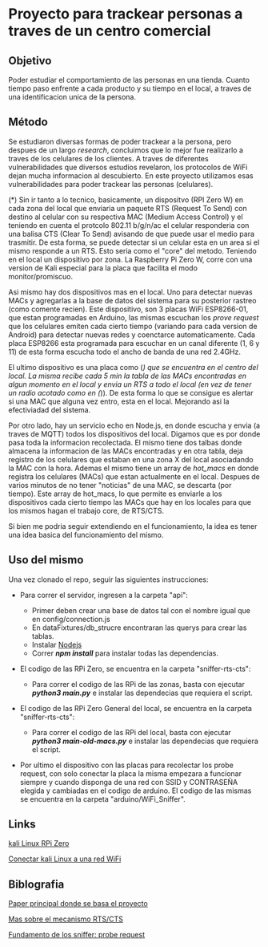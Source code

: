 Proyecto para trackear personas a traves de un centro comercial
=======================


Objetivo
-------------
Poder estudiar el comportamiento de las personas en una tienda. Cuanto tiempo paso enfrente a cada producto y su tiempo en el local, 
a traves de una identificacion unica de la persona.

Método
-------------
Se estudiaron diversas formas de poder trackear a la persona, pero despues de un largo _research_, concluimos que lo 
mejor fue realizarlo a traves de los celulares de los clientes.
A traves de diferentes vulnerabilidades que diversos estudios revelaron, los protocolos de WiFi dejan mucha informacion
al descubierto. En este proyecto utilizamos esas vulnerabilidades para poder trackear las personas (celulares).

(*) Sin ir tanto a lo tecnico, basicamente, un dispositvo (RPI Zero W) en cada zona del local que enviaria un paquete 
RTS (Request To Send) con destino al celular con su respectiva MAC (Medium Access Control) y el teniendo en cuenta el 
protcolo 802.11 b/g/n/ac el celular responderia con una balisa CTS (Clear To Send) avisando de que puede usar el medio 
para trasmitir. De esta forma, se puede detectar si un celular esta en un area si el mismo responde a un RTS.
Esto seria como el "core" del metodo. Teniendo en el local un dispositivo por zona.
La Raspberry Pi Zero W, corre con una version de Kali especial para la placa que facilita el modo monitor/promiscuo. 

Asi mismo hay dos dispositivos mas en el local. Uno para detectar nuevas MACs y agregarlas a la base de datos del sistema
para su posterior rastreo (como comente recien). Este dispositivo, son 3 placas WiFi ESP8266-01, que estan programadas en Arduino,
las mismas escuchan los _prove request_ que los celulares emiten cada cierto tiempo (variando para cada version de Android)
para detectar nuevas redes y coenctarce automaticamente. Cada placa ESP8266 esta programada para escuchar en un canal 
diferente (1, 6 y 11) de esta forma escucha todo el ancho de banda de una red 2.4GHz.

El ultimo dispositivo es una placa como (*) que se encuentra en el centro del local. La misma recibe cada 5 min la tabla 
de las MACs encontradas en algun momento en el local y envia un RTS a todo el local (en vez de tener un radio acotado 
como en (*)). De esta forma lo que se consigue es alertar si una MAC que alguna vez entro, esta en el local.
Mejorando asi la efectiviadad del sistema.

Por otro lado, hay un servicio echo en Node.js, en donde escucha y envia (a traves de MQTT) todos los dispositivos del
local. Digamos que es por donde pasa toda la informacion recolectada. 
El mismo tiene dos talbas donde almacena la informacion de las MACs encontradas y en otra tabla, deja registro de los 
celulares que estaban en una zona X del local asociadando la MAC con la hora.
Ademas el mismo tiene un array de _hot_macs_ en donde registra los celulares (MACs) que estan actualmente en el local.
Despues de varios minutos de no tener "noticias" de una MAC, se descarta (por tiempo).
Este array de hot_macs, lo que permite es enviarle a los dispositivos cada cierto tiempo las MACs que hay en los locales
para que los mismos hagan el trabajo core, de RTS/CTS.

Si bien me podria seguir extendiendo en el funcionamiento, la idea es tener una idea basica del funcionamiento del mismo.

Uso del mismo
-------------
Una vez clonado el repo, seguir las siguientes instrucciones:

* Para correr el servidor, ingresen a la carpeta "api":
    * Primer deben crear una base de datos tal con el nombre igual que en config/connection.js
    * En dataFixtures/db_strucre encontraran las querys para crear las tablas.
    * Instalar [Nodejs](https://nodejs.org/es/)
    * Correr **_npm install_** para instalar todas las dependencias.
    
* El codigo de las RPi Zero, se encuentra en la carpeta "sniffer-rts-cts":
    * Para correr el codigo de las RPi de las zonas, basta con ejecutar **_python3 main.py_** e instalar las dependecias
    que requiera el script.  
    
* El codigo de las RPi Zero General del local, se encuentra en la carpeta "sniffer-rts-cts":
    * Para correr el codigo de las RPi del local, basta con ejecutar **_python3 main-old-macs.py_** e instalar las dependecias
    que requiera el script.
    
* Por ultimo el dispositivo con las placas para recolectar los probe request, con solo conectar la placa la misma empezara
  a funcionar siempre y cuando disponga de una red con SSID y CONTRASEÑA elegida y cambiadas en el codigo de arduino. 
  El codigo de las mismas se encuentra en la carpeta "arduino/WiFi_Sniffer".


Links
-------------
[kali Linux RPi Zero](https://www.offensive-security.com/kali-linux-arm-images/)

[Conectar kali Linux a una red WiFi](https://www.blackmoreops.com/2014/09/18/connect-to-wifi-network-from-command-line-in-linux/)

Biblografia
-------------
[Paper principal donde se basa el proyecto](https://arxiv.org/pdf/1703.02874.pdf)

[Mas sobre el mecanismo RTS/CTS](https://ece.umd.edu/~zcui/Publications/Mobiquitous2015.pdf)

[Fundamento de los sniffer: probe request](https://frdgr.ch/wp-content/uploads/2015/06/Freudiger15.pdf)

